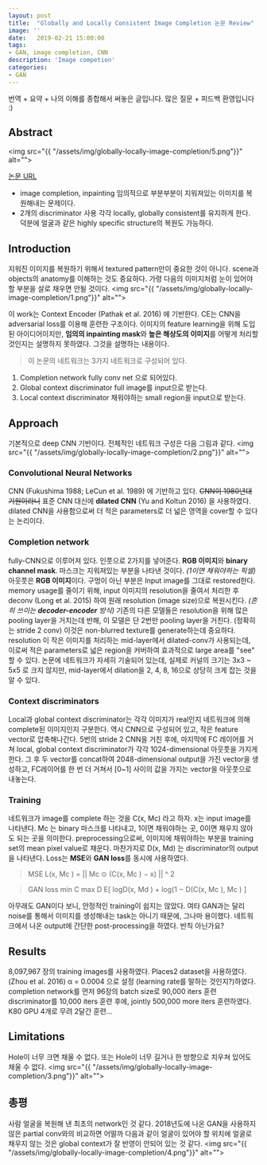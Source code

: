 ```yaml
---
layout: post
title:  "Globally and Locally Consistent Image Completion 논문 Review"
image: ''
date:   2019-02-21 15:00:00
tags:
- GAN, image completion, CNN
description: 'Image competion'
categories:
- GAN
---
```


번역 + 요약 + 나의 이해를 종합해서 써놓은 글입니다. 많은 질문 + 피드백 환영입니다 :)

## Abstract
<img src="{{ "/assets/img/globally-locally-image-completion/5.png"}}" alt="">
<p class="music-read"><a href="https://dl.acm.org/citation.cfm?id=3073659">논문 URL</a></p>

- image completion, inpainting
임의적으로 부분부분이 지워져있는 이미지를 복원해내는 문제이다.
- 2개의 discriminator 사용
각각 locally, globally consistent를 유지하게 한다.
덕분에 얼굴과 같은 highly specific structure의 복원도 가능하다.

## Introduction
지워진 이미지를 복원하기 위해서 textured pattern만이 중요한 것이 아니다.
scene과 objects의 anatomy를 이해하는 것도 중요하다. 
가령 다음의 이미지처럼 눈이 있어야 할 부분을 살로 채우면 안될 것이다.
<img src="{{ "/assets/img/globally-locally-image-completion/1.png"}}" alt="">

이 work는 Context Encoder (Pathak et al. 2016) 에 기반한다. 
CE는 CNN을 adversarial loss를 이용해 훈련한 구조이다. 이미지의 feature learning을 위해 도입된 아이디어이지만, **임의의 inpainting mask**와 **높은 해상도의 이미지**를 어떻게 처리할 것인지는 설명하지 못하였다. 그것을 설명하는 내용이다.

> 이 논문의 네트워크는 3가지 네트워크로 구성되어 있다.

1. Completion network 
fully conv net 으로 되어있다.
2. Global context discriminator
full image를 input으로 받는다.
3. Local context discriminator
채워야하는 small region을 input으로 받는다.

## Approach
기본적으로 deep CNN 기반이다. 전체적인 네트워크 구성은 다음 그림과 같다.
<img src="{{ "/assets/img/globally-locally-image-completion/2.png"}}" alt="">
### Convolutional Neural Networks
CNN (Fukushima 1988; LeCun et al. 1989) 에 기반하고 있다. ~~CNN이 1980년대 기원이라니~~
표준 CNN 대신에 **dilated CNN** (Yu and Koltun 2016) 을 사용하였다. dilated CNN을 사용함으로써 더 적은 parameters로 더 넓은 영역을 cover할 수 있다는 논리이다. 

### Completion network
fully-CNN으로 이루어져 있다. 
인풋으로 2가지를 넣어준다. **RGB 이미지**와 **binary channel mask**. 마스크는 지워져있는 부분을 나타낸 것이다. *(1이면 채워야하는 픽셀)* 
아웃풋은 **RGB 이미지**이다.
구멍이 아닌 부분은 Input image를 그대로 restored한다. memory usage를 줄이기 위해, input 이미지의 resolution을 줄여서 처리한 후 deconv (Long et al. 2015) 하여 원래 resolution (image size)으로 복원시킨다. *(흔히 쓰이는 **decoder-encoder** 방식)*
기존의 다른 모델들은 resolution을 위해 많은 pooling layer을 거치는데 반해, 이 모델은 단 2번만 pooling layer을 거친다. (정확히는 stride 2 conv) 이것은 non-blurred texture를 generate하는데 중요하다.
resolution 이 작은 이미지를 처리하는 mid-layer에서 dilated-conv가 사용되는데, 이로써 적은 parameters로 넓은 region을 커버하여 효과적으로 large area를 "see" 할 수 있다.
논문에 네트워크가 자세히 기술되어 있는데, 실제로 커널의 크기는 3x3 ~ 5x5 로 크지 않지만, mid-layer에서 dilation을 2, 4, 8, 16으로 상당히 크게 잡는 것을 알 수 있다.

### Context discriminators
Local과 global context discriminator는 각각 이미지가 real인지 네트워크에 의해 complete된 이미지인지 구분한다. 역시 CNN으로 구성되어 있고, 작은 feature vector로 압축해나간다. 
5번의 stride 2 CNN을 거친 후에, 마지막에 FC 레이어를 거쳐 local, global context discriminator가 각각 1024-dimensional 아웃풋을 가지게 한다. 그 후 두 vector를 concat하여 2048-dimensional output을 가진 vector을 생성하고, FC레이어를 한 번 더 거쳐서 [0~1] 사이의 값을 가지는 vector을 아웃풋으로 내놓는다.

### Training
네트워크가 image를 complete 하는 것을 C(x, Mc) 라고 하자. x는 input image를 나타낸다. Mc 는 binary 마스크를 나타내고, 1이면 채워야하는 곳, 0이면 채우지 않아도 되는 곳을 의미한다. preprocessing으로써, 이미지에 채워야하는 부분을 training set의 mean pixel value로 채운다. 
마찬가지로 D(x, Md) 는 discriminator의 output을 나타낸다.
Loss는 **MSE**와 **GAN loss**를 동시에 사용하였다.
> MSE
> L(x, Mc ) = || Mc ⊙ (C(x, Mc ) − x) || ^ 2

> GAN loss
> min C max D E[ logD(x, Md ) + log(1 − D(C(x, Mc ), Mc ) ]

아무래도 GAN이다 보니, 안정적인 training이 쉽지는 않았다. 여타 GAN과는 달리 noise를 통해서 이미지를 생성해내는 task는 아니기 때문에, 그나마 용이했다. 네트워크에서 나온 output에 간단한 post-processing을 하였다. 반칙 아닌가요?

## Results
8,097,967 장의 training images를 사용하였다. Places2 dataset을 사용하였다. (Zhou et al. 2016) 
α = 0.0004 으로 설정 (learning rate를 말하는 것인지?)하였다. 
completion network를 먼저 96장의 batch size로 90,000 iters 훈련
discriminator를 10,000 iters 훈련 후에,
jointly 500,000 more iters 훈련하였다.
K80 GPU 4개로 무려 2달간 훈련... 

## Limitations
Hole이 너무 크면 채울 수 없다. 또는 Hole이 너무 길거나 한 방향으로 치우쳐 있어도 채울 수 없다.
<img src="{{ "/assets/img/globally-locally-image-completion/3.png"}}" alt="">

## 총평
사람 얼굴을 복원해 낸 최초의 network인 것 같다.
2018년도에 나온 GAN을 사용하지 않은 partial conv와의 비교하면 어떨까
다음과 같이 얼굴이 있어야 할 위치에 얼굴로 채우지 않는 것은 global context가 잘 반영이 안되어 있는 것 같다.
<img src="{{ "/assets/img/globally-locally-image-completion/4.png"}}" alt="">

